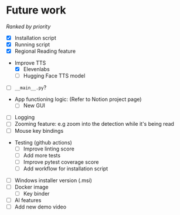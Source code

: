 # Future work
*Ranked by priority*
- [x] Installation script
- [x] Running script
- [x] Regional Reading feature
- Improve TTS
  - [x] Elevenlabs
  - [ ] Hugging Face TTS model
- [ ] `__main__.py`?
- App functioning logic:
  (Refer to Notion project page)
  - [ ] New GUI 
- [ ] Logging
- [ ] Zooming feature: e.g zoom into the detection while it's being read
- [ ] Mouse key bindings
- Testing (github actions)
  - [ ] Improve linting score
  - [ ] Add more tests
  - [ ] Improve pytest coverage score
  - [ ] Add workflow for installation script
- [ ] Windows installer version (.msi)
- [ ] Docker image
  - [ ] Key binder
- [ ] AI features
- [ ] Add new demo video

